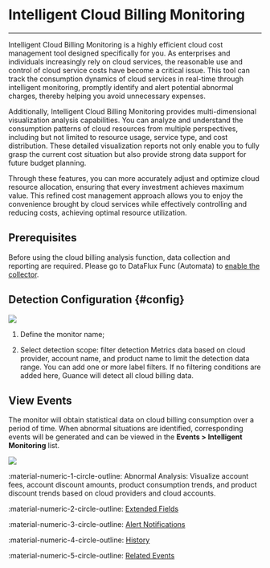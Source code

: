# Intelligent Cloud Billing Monitoring
---

Intelligent Cloud Billing Monitoring is a highly efficient cloud cost management tool designed specifically for you. As enterprises and individuals increasingly rely on cloud services, the reasonable use and control of cloud service costs have become a critical issue. This tool can track the consumption dynamics of cloud services in real-time through intelligent monitoring, promptly identify and alert potential abnormal charges, thereby helping you avoid unnecessary expenses.

Additionally, Intelligent Cloud Billing Monitoring provides multi-dimensional visualization analysis capabilities. You can analyze and understand the consumption patterns of cloud resources from multiple perspectives, including but not limited to resource usage, service type, and cost distribution. These detailed visualization reports not only enable you to fully grasp the current cost situation but also provide strong data support for future budget planning.

Through these features, you can more accurately adjust and optimize cloud resource allocation, ensuring that every investment achieves maximum value. This refined cost management approach allows you to enjoy the convenience brought by cloud services while effectively controlling and reducing costs, achieving optimal resource utilization.


## Prerequisites

Before using the cloud billing analysis function, data collection and reporting are required. Please go to DataFlux Func (Automata) to [enable the collector](../../cloud-billing/index.md#precondition).

## Detection Configuration {#config}

![](../img/bill-intelligent-detection.png)

1. Define the monitor name;

2. Select detection scope: filter detection Metrics data based on cloud provider, account name, and product name to limit the detection data range. You can add one or more label filters. If no filtering conditions are added here, Guance will detect all cloud billing data.


## View Events

The monitor will obtain statistical data on cloud billing consumption over a period of time. When abnormal situations are identified, corresponding events will be generated and can be viewed in the **Events > Intelligent Monitoring** list.

![](../img/bill-intelligent-detection-1.png)


:material-numeric-1-circle-outline: Abnormal Analysis: Visualize account fees, account discount amounts, product consumption trends, and product discount trends based on cloud providers and cloud accounts.

:material-numeric-2-circle-outline: [Extended Fields](../../events/event-explorer/event-details.md#extension)

:material-numeric-3-circle-outline: [Alert Notifications](../../events/event-explorer/event-details.md#alarm)

:material-numeric-4-circle-outline: [History](../../events/event-explorer/event-details.md#history)

:material-numeric-5-circle-outline: [Related Events](../../events/event-explorer/event-details.md#relevance)